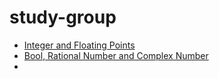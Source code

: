 # study-group

* [Integer and Floating Points](https://julialangtw.github.io/study-group/20201017_integer_float/)
* [Bool, Rational Number and Complex Number](https://julialangtw.github.io/study-group/20201031_boolean/)
* 
